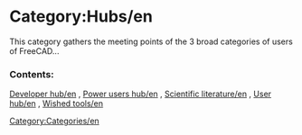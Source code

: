 # Category:Hubs/en
This category gathers the meeting points of the 3 broad categories of users of FreeCAD\...

### Contents:

[Developer hub/en](Developer_hub/en.md) , [Power users hub/en](Power_users_hub/en.md) , [Scientific literature/en](Scientific_literature/en.md) , [User hub/en](User_hub/en.md) , [Wished tools/en](Wished_tools/en.md)

[Category:Categories/en](Category:Categories/en.md)
